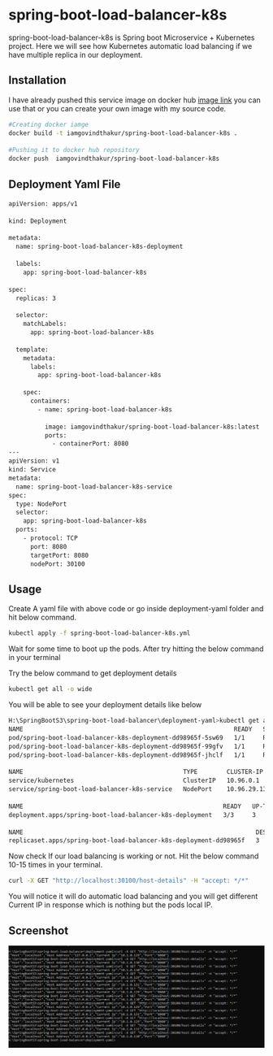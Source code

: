 # spring-boot-load-balancer-k8s

spring-boot-load-balancer-k8s is Spring boot Microservice + Kubernetes project.
Here we will see how Kubernetes automatic load balancing if we have multiple replica in our deployment.

## Installation

I have already pushed this service image on docker hub [image link](https://hub.docker.com/repository/docker/iamgovindthakur/spring-boot-load-balancer-k8s) you can use that or you can create your own image with my source code.

```bash
#Creating docker iamge
docker build -t iamgovindthakur/spring-boot-load-balancer-k8s .

#Pushing it to docker hub repository
docker push  iamgovindthakur/spring-boot-load-balancer-k8s
```

## Deployment Yaml File

```bash
apiVersion: apps/v1

kind: Deployment

metadata:
  name: spring-boot-load-balancer-k8s-deployment

  labels:
    app: spring-boot-load-balancer-k8s

spec:
  replicas: 3

  selector:
    matchLabels:
      app: spring-boot-load-balancer-k8s

  template:
    metadata:
      labels:
        app: spring-boot-load-balancer-k8s

    spec:
      containers:
        - name: spring-boot-load-balancer-k8s

          image: iamgovindthakur/spring-boot-load-balancer-k8s:latest
          ports:
            - containerPort: 8080
---
apiVersion: v1
kind: Service
metadata:
  name: spring-boot-load-balancer-k8s-service
spec:
  type: NodePort
  selector:
    app: spring-boot-load-balancer-k8s
  ports:
    - protocol: TCP
      port: 8080
      targetPort: 8080
      nodePort: 30100

```

## Usage

Create A yaml file with above code or go inside deployment-yaml folder and hit below command.

```bash
kubectl apply -f spring-boot-load-balancer-k8s.yml
```
Wait for some time to boot up the pods. After try hitting the below command in your terminal

Try the below command to get deployment details

```bash
kubectl get all -o wide
```

You will be able to see your deployment details like below
```bash
H:\SpringBootS3\spring-boot-load-balancer\deployment-yaml>kubectl get all -o wide
NAME                                                          READY   STATUS    RESTARTS   AGE     IP           NODE             NOMINATED NODE   READINESS GATES
pod/spring-boot-load-balancer-k8s-deployment-dd98965f-5sw69   1/1     Running   0          2m22s   10.1.0.129   docker-desktop   <none>           <none>
pod/spring-boot-load-balancer-k8s-deployment-dd98965f-99gfv   1/1     Running   0          2m23s   10.1.0.130   docker-desktop   <none>           <none>
pod/spring-boot-load-balancer-k8s-deployment-dd98965f-jhclf   1/1     Running   0          2m22s   10.1.0.131   docker-desktop   <none>           <none>

NAME                                            TYPE        CLUSTER-IP    EXTERNAL-IP   PORT(S)          AGE     SELECTOR
service/kubernetes                              ClusterIP   10.96.0.1     <none>        443/TCP          3d11h   <none>
service/spring-boot-load-balancer-k8s-service   NodePort    10.96.29.13   <none>        8080:30100/TCP   4s      app=spring-boot-load-balancer-k8s

NAME                                                       READY   UP-TO-DATE   AVAILABLE   AGE     CONTAINERS                      IMAGES                                                 SELECTOR
deployment.apps/spring-boot-load-balancer-k8s-deployment   3/3     3            3           2m24s   spring-boot-load-balancer-k8s   iamgovindthakur/spring-boot-load-balancer-k8s:latest   app=spring-boot-load-balancer-k8s

NAME                                                                DESIRED   CURRENT   READY   AGE     CONTAINERS                      IMAGES                                                 SELECTOR
replicaset.apps/spring-boot-load-balancer-k8s-deployment-dd98965f   3         3         3       2m24s   spring-boot-load-balancer-k8s   iamgovindthakur/spring-boot-load-balancer-k8s:latest   app=spring-boot-load-balancer-k8s,pod-template-hash=dd98965f
```

Now check If our load balancing is working or not. Hit the below command 10-15 times in your terminal.

```bash
curl -X GET "http://localhost:30100/host-details" -H "accept: */*"
```
You will notice it will do automatic load balancing and you will get different Current IP in response which is nothing but the pods local IP.


## Screenshot

![alt text](https://raw.githubusercontent.com/iamgovindthakur/spring-boot-load-balancer-k8s/main/screenshots/spring-boot-load-balancer-k8s.png)

